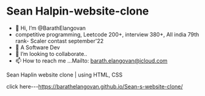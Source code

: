 # Sean Halpin-website-clone

- 👋 Hi, I’m @BarathElangovan
- competitive programming, Leetcode 200+, interview 380+, All india 79th rank- Scaler contast september'22
- 👀 A Software Dev
- 💞️ I’m looking to collaborate..
- 📫 How to reach me ...Mailto: barath.elangovan@icloud.com

 Sean Haplin website clone | using HTML, CSS

click here---https://barathelangovan.github.io/Sean-s-website-clone/

